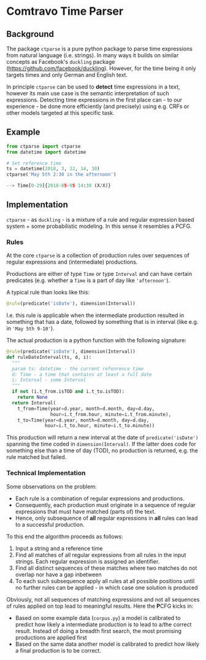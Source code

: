 # Comtravo Time Parser

## Background

The package `ctparse` is a pure python package to parse time expressions from natural language (i.e. strings). In many ways it builds on similar concepts as Facebook's `duckling` package (https://github.com/facebook/duckling). However, for the time being it only targets times and only German and English text.

In principle `ctparse` can be used to **detect** time expressions in a text, however its main use case is the semantic interpretation of such expressions. Detecting time expressions in the first place can - to our experience - be done more efficiently (and precisely) using e.g. CRFs or other models targeted at this specific task.

## Example

```python
from ctparse import ctparse
from datetime import datetime

# Set reference time
ts = datetime(2018, 3, 12, 14, 30)
ctparse('May 5th 2:30 in the afternoon')

--> Time[0-29]{2018-05-05 14:30 (X/X)}
```

## Implementation
`ctparse` - as `duckling` - is a mixture of a rule and regular expression based system + some probabilistic modeling. In this sense it resembles a PCFG.

### Rules

At the core `ctparse` is a collection of production rules over sequences of regular expressions and (intermediate) productions.

Productions are either of type `Time` or type `Interval` and can have certain predicates (e.g. whether a `Time` is a part of day like `'afternoon'`).

A typical rule than looks like this:

```python
@rule(predicate('isDate'), dimension(Interval))
```

I.e. this rule is applicable when the intermediate production resulted in something that has a date, followed by something that is in interval (like e.g. in `'May 5th 9-10'`).

The actual production is a python function with the following signature:

```python
@rule(predicate('isDate'), dimension(Interval))
def ruleDateInterval(ts, d, i):
  """
  param ts: datetime - the current refenrence time
  d: Time - a time that contains at least a full date
  i: Interval - some Interval
  """
  if not (i.t_from.isTOD and i.t_to.isTOD):
    return None
  return Interval(
    t_from=Time(year=d.year, month=d.month, day=d.day,
                hour=i.t_from.hour, minute=i.t_from.minute),
    t_to=Time(year=d.year, month=d.month, day=d.day,
              hour=i.t_to.hour, minute=i.t_to.minute))
```

This production will return a new interval at the date of `predicate('isDate')` spanning the time coded in `dimension(Interval)`. If the latter does code for something else than a time of day (TOD), no production is returned, e.g. the rule matched but failed.

### Technical Implementation

Some observations on the problem:

- Each rule is a combination of regular expressions and productions.
- Consequently, each production must originate in a sequence of regular expressions that must have matched (parts of) the text.
- Hence, only subsequence of **all** regular expressions in **all** rules can lead to a successful production.

To this end the algorithm proceeds as follows:

1. Input a string and a reference time
2. Find all matches of all regular expressions from all rules in the input strings. Each regular expression is assigned an identifier.
3. Find all distinct sequences of these matches where two matches do not overlap nor have a gap inbetween
4. To each such subsequence apply all rules at all possible positions until no further rules can be applied - in which case one solution is produced

Obviously, not all sequences of matching expressions and not all sequences of rules applied on top lead to meaningful results. Here the **P**CFG kicks in:

- Based on some example data (`corpus.py`) a model is calibrated to predict how likely a intermediate production is to lead to a/the correct result. Instead of doing a breadth first search, the most promising productions are applied first
- Based on the same data another model is calibrated to predict how likely a final production is to be correct.

